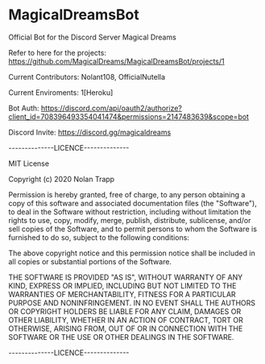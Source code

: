 # MagicalDreamsBot
Official Bot for the Discord Server Magical Dreams

Refer to here for the projects: https://github.com/MagicalDreams/MagicalDreamsBot/projects/1

Current Contributors: Nolant108, OfficialNutella

Current Enviroments: 1[Heroku]

Bot Auth: https://discord.com/api/oauth2/authorize?client_id=708396493354041474&permissions=2147483639&scope=bot

Discord Invite: https://discord.gg/magicaldreams

--------------LICENCE--------------

MIT License

Copyright (c) 2020 Nolan Trapp

Permission is hereby granted, free of charge, to any person obtaining a copy
of this software and associated documentation files (the "Software"), to deal
in the Software without restriction, including without limitation the rights
to use, copy, modify, merge, publish, distribute, sublicense, and/or sell
copies of the Software, and to permit persons to whom the Software is
furnished to do so, subject to the following conditions:

The above copyright notice and this permission notice shall be included in all
copies or substantial portions of the Software.

THE SOFTWARE IS PROVIDED "AS IS", WITHOUT WARRANTY OF ANY KIND, EXPRESS OR
IMPLIED, INCLUDING BUT NOT LIMITED TO THE WARRANTIES OF MERCHANTABILITY,
FITNESS FOR A PARTICULAR PURPOSE AND NONINFRINGEMENT. IN NO EVENT SHALL THE
AUTHORS OR COPYRIGHT HOLDERS BE LIABLE FOR ANY CLAIM, DAMAGES OR OTHER
LIABILITY, WHETHER IN AN ACTION OF CONTRACT, TORT OR OTHERWISE, ARISING FROM,
OUT OF OR IN CONNECTION WITH THE SOFTWARE OR THE USE OR OTHER DEALINGS IN THE
SOFTWARE.

--------------LICENCE--------------
